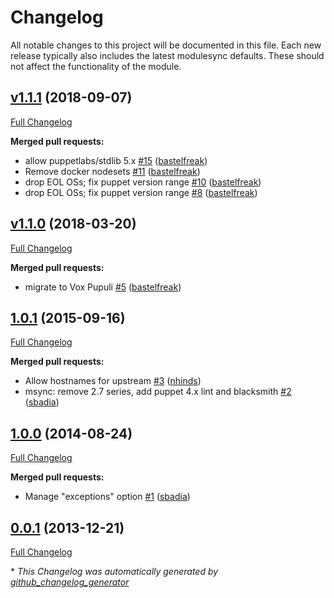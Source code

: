 # Changelog

All notable changes to this project will be documented in this file.
Each new release typically also includes the latest modulesync defaults.
These should not affect the functionality of the module.

## [v1.1.1](https://github.com/voxpupuli/puppet-allknowingdns/tree/v1.1.1) (2018-09-07)

[Full Changelog](https://github.com/voxpupuli/puppet-allknowingdns/compare/v1.1.0...v1.1.1)

**Merged pull requests:**

- allow puppetlabs/stdlib 5.x [\#15](https://github.com/voxpupuli/puppet-allknowingdns/pull/15) ([bastelfreak](https://github.com/bastelfreak))
- Remove docker nodesets [\#11](https://github.com/voxpupuli/puppet-allknowingdns/pull/11) ([bastelfreak](https://github.com/bastelfreak))
- drop EOL OSs; fix puppet version range [\#10](https://github.com/voxpupuli/puppet-allknowingdns/pull/10) ([bastelfreak](https://github.com/bastelfreak))
- drop EOL OSs; fix puppet version range [\#8](https://github.com/voxpupuli/puppet-allknowingdns/pull/8) ([bastelfreak](https://github.com/bastelfreak))

## [v1.1.0](https://github.com/voxpupuli/puppet-allknowingdns/tree/v1.1.0) (2018-03-20)

[Full Changelog](https://github.com/voxpupuli/puppet-allknowingdns/compare/1.0.1...v1.1.0)

**Merged pull requests:**

- migrate to Vox Pupuli [\#5](https://github.com/voxpupuli/puppet-allknowingdns/pull/5) ([bastelfreak](https://github.com/bastelfreak))

## [1.0.1](https://github.com/voxpupuli/puppet-allknowingdns/tree/1.0.1) (2015-09-16)

[Full Changelog](https://github.com/voxpupuli/puppet-allknowingdns/compare/1.0.0...1.0.1)

**Merged pull requests:**

- Allow hostnames for upstream [\#3](https://github.com/voxpupuli/puppet-allknowingdns/pull/3) ([nhinds](https://github.com/nhinds))
- msync: remove 2.7 series, add puppet 4.x lint and blacksmith [\#2](https://github.com/voxpupuli/puppet-allknowingdns/pull/2) ([sbadia](https://github.com/sbadia))

## [1.0.0](https://github.com/voxpupuli/puppet-allknowingdns/tree/1.0.0) (2014-08-24)

[Full Changelog](https://github.com/voxpupuli/puppet-allknowingdns/compare/0.0.1...1.0.0)

**Merged pull requests:**

- Manage "exceptions" option [\#1](https://github.com/voxpupuli/puppet-allknowingdns/pull/1) ([sbadia](https://github.com/sbadia))

## [0.0.1](https://github.com/voxpupuli/puppet-allknowingdns/tree/0.0.1) (2013-12-21)

[Full Changelog](https://github.com/voxpupuli/puppet-allknowingdns/compare/f121253d22044bd9a036483058c94fbf575c2478...0.0.1)



\* *This Changelog was automatically generated by [github_changelog_generator](https://github.com/github-changelog-generator/github-changelog-generator)*
